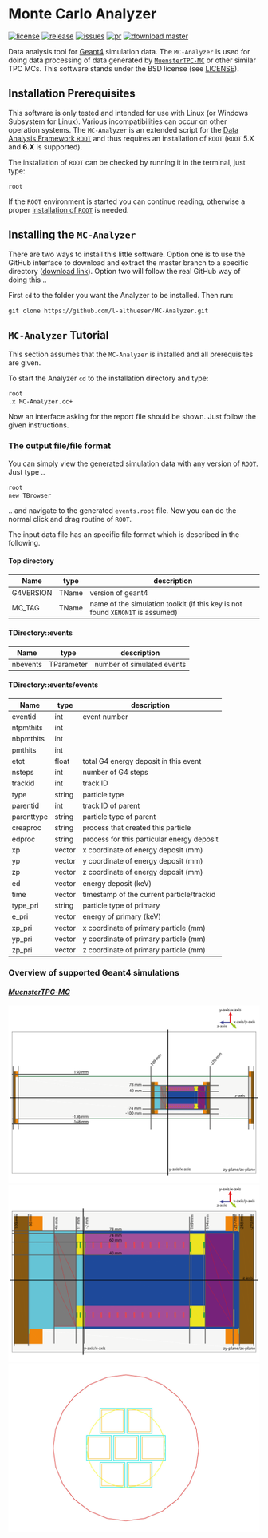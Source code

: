 # Monte Carlo Analyzer
[![license](https://img.shields.io/github/license/l-althueser/MC-Analyzer.svg)](./LICENSE.md) [![release](https://img.shields.io/github/release/l-althueser/MC-Analyzer.svg)](https://github.com/l-althueser/MC-Analyzer/releases) [![issues](https://img.shields.io/github/issues/l-althueser/MC-Analyzer.svg)](https://github.com/l-althueser/MC-Analyzer/issues) [![pr](https://img.shields.io/github/issues-pr/l-althueser/MC-Analyzer.svg)](https://github.com/l-althueser/MC-Analyzer/pulls) [![download master](https://img.shields.io/badge/download-master-green.svg)](https://github.com/l-althueser/MC-Analyzer/archive/master.zip)

Data analysis tool for [Geant4](http://geant4.cern.ch/) simulation data. The `MC-Analyzer` is used for doing data processing of data generated by [`MuensterTPC-MC`](https://github.com/l-althueser/MuensterTPC-Simulation) or other similar TPC MCs. This software stands under the BSD license (see [LICENSE](./LICENSE.md)).

## Installation Prerequisites
This software is only tested and intended for use with Linux (or Windows Subsystem for Linux). Various incompatibilities can occur on other operation systems. The `MC-Analyzer` is an extended script for the [Data Analysis Framework `ROOT`](https://root.cern.ch/) and thus requires an installation of `ROOT` (`ROOT` 5.X and **6.X** is supported).
  
The installation of `ROOT` can be checked by running it in the terminal, just type:
```
root
```
If the `ROOT` environment is started you can continue reading, otherwise a proper [installation of `ROOT`](https://root.cern.ch/downloading-root) is needed.  

## Installing the `MC-Analyzer`
There are two ways to install this little software. Option one is to use the GitHub interface to download and extract the master branch to a specific directory ([download link](https://github.com/l-althueser/MC-Analyzer/archive/master.zip)). Option two will follow the real GitHub way of doing this ..  

First `cd` to the folder you want the Analyzer to be installed. Then run:
```
git clone https://github.com/l-althueser/MC-Analyzer.git
```

## `MC-Analyzer` Tutorial
This section assumes that the `MC-Analyzer` is installed and all prerequisites are given.  

To start the Analyzer `cd` to the installation directory and type:
```
root
.x MC-Analyzer.cc+
```
Now an interface asking for the report file should be shown. Just follow the given instructions.

### The output file/file format
You can simply view the generated simulation data with any version of [`ROOT`](https://root.cern.ch/). Just type ..
```
root
new TBrowser
```
.. and navigate to the generated `events.root` file. Now you can do the normal click and drag routine of `ROOT`.  

The input data file has an specific file format which is described in the following.
#### Top directory
| Name | type | description |  
| --- | --- | --- |
| G4VERSION | TName<string> | version of geant4 |  
| MC_TAG | TName<string> | name of the simulation toolkit (if this key is not found `XENON1T` is assumed) |  

#### TDirectory::events
| Name | type | description |  
| --- | --- | --- |
| nbevents | TParameter<int> | number of simulated events |  

#### TDirectory::events/events
| Name | type | description |  
| --- | --- | --- |
| eventid | int | event number |
| ntpmthits | int | |
| nbpmthits | int | |
| pmthits | int | |
| etot | float | total G4 energy deposit in this event |
| nsteps | int | number of G4 steps |
| trackid  | int | track ID |
| type  | string | particle type |
| parentid  | int | track ID of parent |
| parenttype  | string | particle type of parent |
| creaproc  | string | process that created this particle |
| edproc  | string | process for this particular energy deposit |
| xp  | vector<float> | x coordinate of energy deposit (mm) |
| yp  | vector<float> | y coordinate of energy deposit (mm) |
| zp  | vector<float> | z coordinate of energy deposit (mm) |
| ed  | vector<float> | energy deposit (keV) |
| time  | vector<float> | timestamp of the current particle/trackid |
| type_pri  | string | particle type of primary  |
| e_pri  | vector<float> | energy of primary (keV) |
| xp_pri  | vector<float> | x coordinate of primary particle (mm) |
| yp_pri  | vector<float> | y coordinate of primary particle (mm) |
| zp_pri  | vector<float> | z coordinate of primary particle (mm) |

### Overview of supported Geant4 simulations  

#### [*MuensterTPC-MC*](https://github.com/l-althueser/MuensterTPC-Simulation)  
![Overview_01](/drawings/muensterTPCsim_overview_01.png)
![Overview_02](/drawings/muensterTPCsim_overview_02.png)
![Overview_PMTholder](/drawings/muensterTPCsim_pmtholder_top_wireframe.pdf.jpg)
